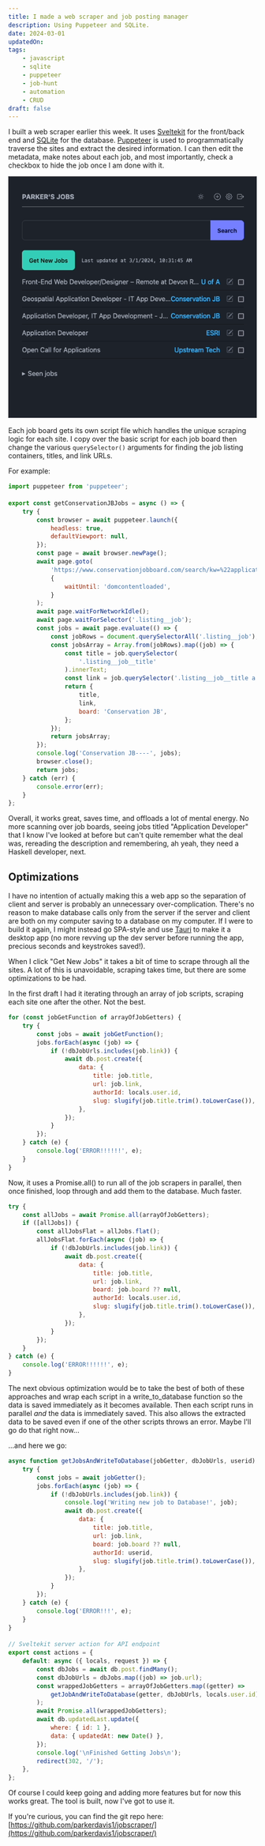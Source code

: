 ```yaml
---
title: I made a web scraper and job posting manager
description: Using Puppeteer and SQLite.
date: 2024-03-01
updatedOn:
tags:
    - javascript
    - sqlite
    - puppeteer
    - job-hunt
    - automation
    - CRUD
draft: false
---
```


I built a web scraper earlier this week. It uses [Sveltekit](https://kit.svelte.dev/) for the front/back end and [SQLite](https://www.sqlite.org/) for the database. [Puppeteer](https://pptr.dev/) is used to programmatically traverse the sites and extract the desired information. I can then edit the metadata, make notes about each job, and most importantly, check a checkbox to hide the job once I am done with it.

![Job Scraper Demo](./jobscraper3.gif)

Each job board gets its own script file which handles the unique scraping logic for each site. I copy over the basic script for each job board then change the various `querySelector()` arguments for finding the job listing containers, titles, and link URLs.

For example:

```js
import puppeteer from 'puppeteer';

export const getConservationJBJobs = async () => {
    try {
        const browser = await puppeteer.launch({
            headless: true,
            defaultViewport: null,
        });
        const page = await browser.newPage();
        await page.goto(
            'https://www.conservationjobboard.com/search/kw=%22application%20developer%22',
            {
                waitUntil: 'domcontentloaded',
            }
        );
        await page.waitForNetworkIdle();
        await page.waitForSelector('.listing__job');
        const jobs = await page.evaluate(() => {
            const jobRows = document.querySelectorAll('.listing__job');
            const jobsArray = Array.from(jobRows).map((job) => {
                const title = job.querySelector(
                    '.listing__job__title'
                ).innerText;
                const link = job.querySelector('.listing__job__title a').href;
                return {
                    title,
                    link,
                    board: 'Conservation JB',
                };
            });
            return jobsArray;
        });
        console.log('Conservation JB----', jobs);
        browser.close();
        return jobs;
    } catch (err) {
        console.error(err);
    }
};
```

Overall, it works great, saves time, and offloads a lot of mental energy. No more scanning over job boards, seeing jobs titled "Application Developer" that I know I've looked at before but can't quite remember what the deal was, rereading the description and remembering, ah yeah, they need a Haskell developer, next.

## Optimizations

I have no intention of actually making this a web app so the separation of client and server is probably an unnecessary over-complication. There's no reason to make database calls only from the server if the server and client are both on my computer saving to a database on my computer. If I were to build it again, I might instead go SPA-style and use [Tauri](https://tauri.app/) to make it a desktop app (no more revving up the dev server before running the app, precious seconds and keystrokes saved!).

When I click "Get New Jobs" it takes a bit of time to scrape through all the sites. A lot of this is unavoidable, scraping takes time, but there are some optimizations to be had.

In the first draft I had it iterating through an array of job scripts, scraping each site one after the other. Not the best.

```js
for (const jobGetFunction of arrayOfJobGetters) {
    try {
        const jobs = await jobGetFunction();
        jobs.forEach(async (job) => {
            if (!dbJobUrls.includes(job.link)) {
                await db.post.create({
                    data: {
                        title: job.title,
                        url: job.link,
                        authorId: locals.user.id,
                        slug: slugify(job.title.trim().toLowerCase()),
                    },
                });
            }
        });
    } catch (e) {
        console.log('ERROR!!!!!!', e);
    }
}
```

Now, it uses a Promise.all() to run all of the job scrapers in parallel, then once finished, loop through and add them to the database. Much faster.

```js
try {
    const allJobs = await Promise.all(arrayOfJobGetters);
    if ([allJobs]) {
        const allJobsFlat = allJobs.flat();
        allJobsFlat.forEach(async (job) => {
            if (!dbJobUrls.includes(job.link)) {
                await db.post.create({
                    data: {
                        title: job.title,
                        url: job.link,
                        board: job.board ?? null,
                        authorId: locals.user.id,
                        slug: slugify(job.title.trim().toLowerCase()),
                    },
                });
            }
        });
    }
} catch (e) {
    console.log('ERROR!!!!!!', e);
}
```

The next obvious optimization would be to take the best of both of these approaches and wrap each script in a write_to_database function so the data is saved immediately as it becomes available. Then each script runs in parallel _and_ the data is immediately saved. This also allows the extracted data to be saved even if one of the other scripts throws an error. Maybe I'll go do that right now...

...and here we go:

```js
async function getJobsAndWriteToDatabase(jobGetter, dbJobUrls, userid) {
    try {
        const jobs = await jobGetter();
        jobs.forEach(async (job) => {
            if (!dbJobUrls.includes(job.link)) {
                console.log('Writing new job to Database!', job);
                await db.post.create({
                    data: {
                        title: job.title,
                        url: job.link,
                        board: job.board ?? null,
                        authorId: userid,
                        slug: slugify(job.title.trim().toLowerCase()),
                    },
                });
            }
        });
    } catch (e) {
        console.log('ERROR!!!', e);
    }
}

// Sveltekit server action for API endpoint
export const actions = {
    default: async ({ locals, request }) => {
        const dbJobs = await db.post.findMany();
        const dbJobUrls = dbJobs.map((job) => job.url);
        const wrappedJobGetters = arrayOfJobGetters.map((getter) =>
            getJobAndWriteToDatabase(getter, dbJobUrls, locals.user.id)
        );
        await Promise.all(wrappedJobGetters);
        await db.updatedLast.update({
            where: { id: 1 },
            data: { updatedAt: new Date() },
        });
        console.log('\nFinished Getting Jobs\n');
        redirect(302, '/');
    },
};
```

Of course I could keep going and adding more features but for now this works great. The tool is built, now I've got to use it.

If you're curious, you can find the git repo here: [https://github.com/parkerdavis1/jobscraper/](https://github.com/parkerdavis1/jobscraper/)
